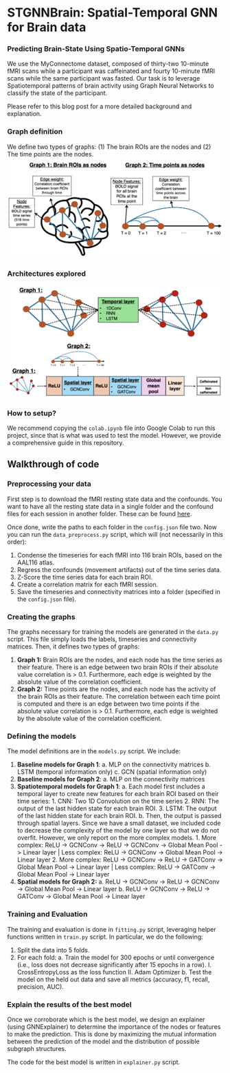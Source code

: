 # STGNNBrain: Spatial-Temporal GNN for Brain data
### Predicting Brain-State Using Spatio-Temporal GNNs
We use the MyConnectome dataset, composed of thirty-two 10-minute fMRI scans while a participant was caffeinated and fourty 10-minute fMRI scans while the same participant was fasted. Our task is to leverage Spatiotemporal patterns of brain activity using Graph Neural Networks to classify the state of the participant. 

Please refer to this blog post for a more detailed background and explanation. 

### Graph definition
We define two types of graphs: (1) The brain ROIs are the nodes and (2) The time points are the nodes. 
![Overview of the graphs created](figures/graphs.png)

### Architectures explored

![Overview of the model architectures](figures/model_architecture.png)

### How to setup?
We recommend copying the `colab.ipynb` file into Google Colab to run this project, since that is what was used to test the model. However, we provide a comprehensive guide in this repository. 

## Walkthrough of code

### Preprocessing your data
First step is to download the fMRI resting state data and the confounds. You want to have all the resting state data in a single folder and the confound files for each session in another folder. These can be found [here](https://openfmri.org/dataset/ds000031/). 

Once done, write the paths to each folder in the `config.json` file two. Now you can run the `data_preprocess.py` script, which will (not necessarily in this order):
1. Condense the timeseries for each fMRI into 116 brain ROIs, based on the AAL116 atlas. 
2. Regress the confounds (movement artifacts) out of the time series data. 
3. Z-Score the time series data for each brain ROI.
4. Create a correlation matrix for each fMRI session. 
5. Save the timeseries and connectivity matrices into a folder (specified in the `config.json` file). 

### Creating the graphs
The graphs necessary for training the models are generated in the  `data.py` script. This file simply loads the labels, timeseries and connectivity matrices. Then, it defines two types of graphs:
1. **Graph 1:** Brain ROIs are the nodes, and each node has the time series as their feature. There is an edge between two brain ROIs if their absolute value correlation is > 0.1. Furthermore, each edge is weighted by the absolute value of the correlation coefficient. 
2. **Graph 2:** Time points are the nodes, and each node has the activity of the brain ROIs as their feature. The correlation between each time point is computed and there is an edge between two time points if the absolute value correlation is > 0.1. Furthermore, each edge is weighted by the absolute value of the correlation coefficient. 

### Defining the models
The model definitions are in the `models.py` script. We include:
1. **Baseline models for Graph 1**: 
    a. MLP on the connectivity matrices
    b. LSTM (temporal information only)
    c. GCN (spatial information only)
2. **Baseline models for Graph 2**: 
    a. MLP on the connectivity matrices
3. **Spatiotemporal models for Graph 1**:
    a. Each model first includes a temporal layer to create new features for each brain ROI based on their time series:
        1. CNN: Two 1D Convolution on the time series
        2. RNN: The output of the last hidden state for each brain ROI. 
        3. LSTM: The output of the last hidden state for each brain ROI. 
    b. Then, the output is passed through spatial layers. Since we have a small dataset, we included code to decrease the complexity of the model by one layer so that we do not overfit. However, we only report on the more complex models. 
        1. More complex: ReLU -> GCNConv -> ReLU -> GCNConv -> Global Mean Pool -> Linear layer | Less complex: ReLU -> GCNConv -> Global Mean Pool -> Linear layer
        2. More complex: ReLU -> GCNConv -> ReLU -> GATConv -> Global Mean Pool -> Linear layer | Less complex: ReLU -> GATConv -> Global Mean Pool -> Linear layer
4. **Spatial models for Graph 2:**
    a. ReLU -> GCNConv -> ReLU -> GCNConv -> Global Mean Pool -> Linear layer
    b. ReLU -> GCNConv -> ReLU -> GATConv -> Global Mean Pool -> Linear layer

### Training and Evaluation
The training and evaluation is done in `fitting.py` script, leveraging helper functions written in `train.py` script. In particular, we do the following:
1. Split the data into 5 folds. 
2. For each fold:
    a. Train the model for 300 epochs or until convergence (i.e., loss does not decrease significantly after 15 epochs in a row). 
        I. CrossEntropyLoss as the loss function
        II. Adam Optimizer
    b. Test the model on the held out data and save all metrics (accuracy, f1, recall, precision, AUC). 

### Explain the results of the best model
Once we corroborate which is the best model, we design an explainer (using GNNExplainer) to determine the importance of the nodes or features to make the prediction. This is done by maximizing the mutual information between the prediction of the model and the distribution of possible subgraph structures. 

The code for the best model is written in `explainer.py` script. 
